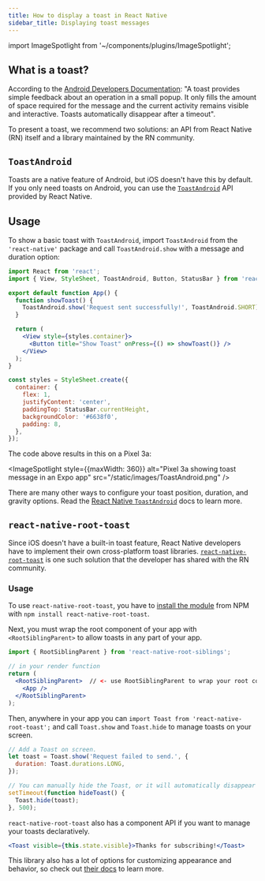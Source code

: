 ```yaml
---
title: How to display a toast in React Native
sidebar_title: Displaying toast messages
---
```


import ImageSpotlight from '~/components/plugins/ImageSpotlight';

## What is a toast?

According to the [Android Developers
Documentation](https://developer.android.com/guide/topics/ui/notifiers/toasts): "A toast provides
simple feedback about an operation in a small popup. It only fills the amount of space required for
the message and the current activity remains visible and interactive. Toasts automatically disappear
after a timeout".

To present a toast, we recommend two solutions: an API from React Native (RN) itself and a library
maintained by the RN community.

## `ToastAndroid`

Toasts are a native feature of Android, but iOS doesn't have this by default. If you only need
toasts on Android, you can use the [`ToastAndroid`](https://reactnative.dev/docs/toastandroid) API
provided by React Native.

## Usage

To show a basic toast with `ToastAndroid`, import `ToastAndroid` from the `'react-native'` package
and call `ToastAndroid.show` with a message and duration option:

```jsx
import React from 'react';
import { View, StyleSheet, ToastAndroid, Button, StatusBar } from 'react-native';

export default function App() {
  function showToast() {
    ToastAndroid.show('Request sent successfully!', ToastAndroid.SHORT);
  }

  return (
    <View style={styles.container}>
      <Button title="Show Toast" onPress={() => showToast()} />
    </View>
  );
}

const styles = StyleSheet.create({
  container: {
    flex: 1,
    justifyContent: 'center',
    paddingTop: StatusBar.currentHeight,
    backgroundColor: '#6638f0',
    padding: 8,
  },
});
```

The code above results in this on a Pixel 3a:

<ImageSpotlight style={{maxWidth: 360}} alt="Pixel 3a showing toast message in an Expo app" src="/static/images/ToastAndroid.png" />

There are many other ways to configure your toast position, duration, and gravity options. Read the
[React Native `ToastAndroid`](https://reactnative.dev/docs/toastandroid) docs to learn more.

## `react-native-root-toast`

Since iOS doesn't have a built-in toast feature, React Native developers have to implement their own
cross-platform toast libraries.
[`react-native-root-toast`](https://github.com/magicismight/react-native-root-toast) is one such
solution that the developer has shared with the RN community.

### Usage

To use `react-native-root-toast`, you have to [install the module](https://github.com/magicismight/react-native-root-toast) from NPM with `npm install react-native-root-toast`.

Next, you must wrap the root component of your app with `<RootSiblingParent>` to allow toasts in any
part of your app.

```jsx
import { RootSiblingParent } from 'react-native-root-siblings';

// in your render function
return (
  <RootSiblingParent>  // <- use RootSiblingParent to wrap your root component
    <App />
  </RootSiblingParent>
);
```

Then, anywhere in your app you can `import Toast from 'react-native-root-toast';` and call
`Toast.show` and `Toast.hide` to manage toasts on your screen.

```jsx
// Add a Toast on screen.
let toast = Toast.show('Request failed to send.', {
  duration: Toast.durations.LONG,
});

// You can manually hide the Toast, or it will automatically disappear after a `duration` ms timeout.
setTimeout(function hideToast() {
  Toast.hide(toast);
}, 500);
```

`react-native-root-toast` also has a component API if you want to manage your toasts declaratively.

```jsx
<Toast visible={this.state.visible}>Thanks for subscribing!</Toast>
```

This library also has a lot of options for customizing appearance and behavior, so check out [their
docs](https://github.com/magicismight/react-native-root-toast) to learn more.
